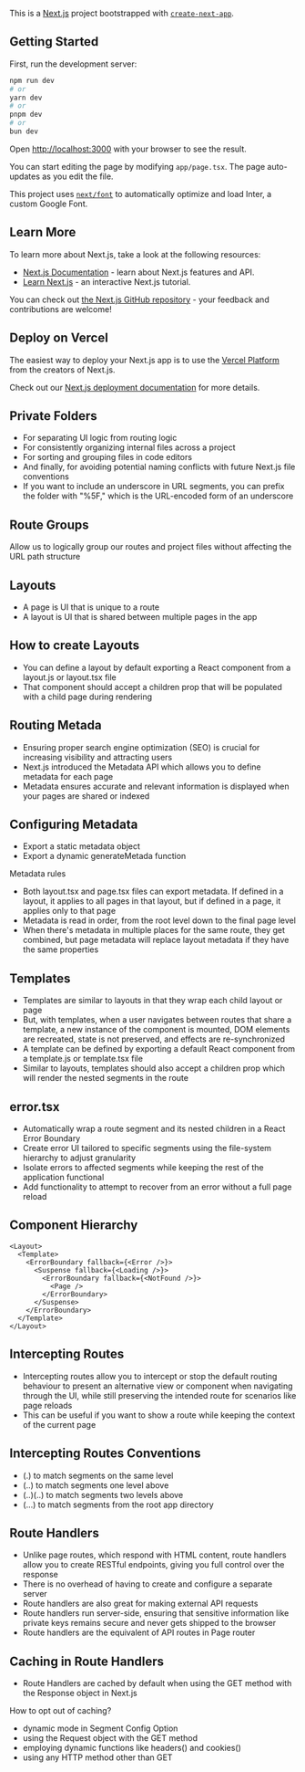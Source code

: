 This is a [Next.js](https://nextjs.org/) project bootstrapped with [`create-next-app`](https://github.com/vercel/next.js/tree/canary/packages/create-next-app).

## Getting Started

First, run the development server:

```bash
npm run dev
# or
yarn dev
# or
pnpm dev
# or
bun dev
```

Open [http://localhost:3000](http://localhost:3000) with your browser to see the result.

You can start editing the page by modifying `app/page.tsx`. The page auto-updates as you edit the file.

This project uses [`next/font`](https://nextjs.org/docs/basic-features/font-optimization) to automatically optimize and load Inter, a custom Google Font.

## Learn More

To learn more about Next.js, take a look at the following resources:

- [Next.js Documentation](https://nextjs.org/docs) - learn about Next.js features and API.
- [Learn Next.js](https://nextjs.org/learn) - an interactive Next.js tutorial.

You can check out [the Next.js GitHub repository](https://github.com/vercel/next.js/) - your feedback and contributions are welcome!

## Deploy on Vercel

The easiest way to deploy your Next.js app is to use the [Vercel Platform](https://vercel.com/new?utm_medium=default-template&filter=next.js&utm_source=create-next-app&utm_campaign=create-next-app-readme) from the creators of Next.js.

Check out our [Next.js deployment documentation](https://nextjs.org/docs/deployment) for more details.

## Private Folders

- For separating UI logic from routing logic
- For consistently organizing internal files across a project
- For sorting and grouping files in code editors
- And finally, for avoiding potential naming conflicts with future Next.js file conventions
- If you want to include an underscore in URL segments, you can prefix the folder with "%5F," which is the URL-encoded form of an underscore

## Route Groups

Allow us to logically group our routes and project files without affecting the URL path structure

## Layouts

- A page is UI that is unique to a route
- A layout is UI that is shared between multiple pages in the app

## How to create Layouts

- You can define a layout by default exporting a React component from a layout.js or layout.tsx file
- That component should accept a children prop that will be populated with a child page during rendering

## Routing Metada

- Ensuring proper search engine optimization (SEO) is crucial for increasing visibility and attracting users
- Next.js introduced the Metadata API which allows you to define metadata for each page
- Metadata ensures accurate and relevant information is displayed when your pages are shared or indexed

## Configuring Metadata

- Export a static metadata object
- Export a dynamic generateMetada function

Metadata rules

- Both layout.tsx and page.tsx files can export metadata. If defined in a layout, it applies to all pages in that layout, but if defined in a page, it applies only to that page
- Metadata is read in order, from the root level down to the final page level
- When there's metadata in multiple places for the same route, they get combined, but page metadata will replace layout metadata if they have the same properties

## Templates

- Templates are similar to layouts in that they wrap each child layout or page
- But, with templates, when a user navigates between routes that share a template, a new instance of the component is mounted, DOM elements are recreated, state is not preserved, and effects are re-synchronized
- A template can be defined by exporting a default React component from a template.js or template.tsx file
- Similar to layouts, templates should also accept a children prop which will render the nested segments in the route

## error.tsx

- Automatically wrap a route segment and its nested children in a React Error Boundary
- Create error UI tailored to specific segments using the file-system hierarchy to adjust granularity
- Isolate errors to affected segments while keeping the rest of the application functional
- Add functionality to attempt to recover from an error without a full page reload

## Component Hierarchy

```tsx
<Layout>
  <Template>
    <ErrorBoundary fallback={<Error />}>
      <Suspense fallback={<Loading />}>
        <ErrorBoundary fallback={<NotFound />}>
          <Page />
        </ErrorBoundary>
      </Suspense>
    </ErrorBoundary>
  </Template>
</Layout>
```

## Intercepting Routes

- Intercepting routes allow you to intercept or stop the default routing behaviour to present an alternative view or component when navigating through the UI, while still preserving the intended route for scenarios like page reloads
- This can be useful if you want to show a route while keeping the context of the current page

## Intercepting Routes Conventions

- (.) to match segments on the same level
- (..) to match segments one level above
- (..)(..) to match segments two levels above
- (...) to match segments from the root app directory

## Route Handlers

- Unlike page routes, which respond with HTML content, route handlers allow you to create RESTful endpoints, giving you full control over the response
- There is no overhead of having to create and configure a separate server
- Route handlers are also great for making external API requests
- Route handlers run server-side, ensuring that sensitive information like private keys remains secure and never gets shipped to the browser
- Route handlers are the equivalent of API routes in Page router

## Caching in Route Handlers

- Route Handlers are cached by default when using the GET method with the Response object in Next.js

How to opt out of caching?

- dynamic mode in Segment Config Option
- using the Request object with the GET method
- employing dynamic functions like headers() and cookies()
- using any HTTP method other than GET
